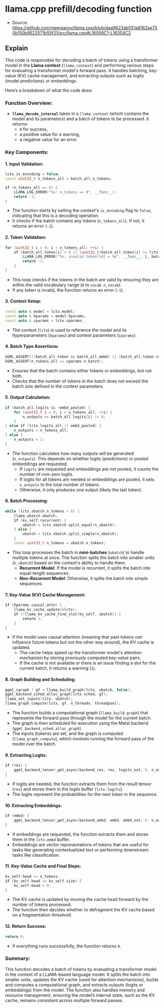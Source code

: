 # llama.cpp prefill/decoding function

- Source: https://github.com/ggerganov/llama.cpp/blob/daa9623ab051a8162ae750b150b9522571b55f21/src/llama.cpp#L16058C1-L16354C2

## Explain 

This code is responsible for decoding a batch of tokens using a transformer model in the **Llama context** (`llama_context`) and performing various steps for evaluating a transformer model's forward pass. It handles batching, key-value (KV) cache management, and extracting outputs such as logits (model predictions) or embeddings.

Here’s a breakdown of what the code does:

### Function Overview:

- **`llama_decode_internal`** takes in a `llama_context` (which contains the model and its parameters) and a batch of tokens to be processed. It returns:
  - `0` for success,
  - a positive value for a warning,
  - a negative value for an error.

### Key Components:

#### 1. **Input Validation**:
```cpp
lctx.is_encoding = false;
const uint32_t n_tokens_all = batch_all.n_tokens;

if (n_tokens_all == 0) {
    LLAMA_LOG_ERROR("%s: n_tokens == 0", __func__);
    return -1;
}
```
- The function starts by setting the context's `is_encoding` flag to `false`, indicating that this is a decoding operation.
- It checks if the batch contains any tokens (`n_tokens_all`). If not, it returns an error (`-1`).

#### 2. **Token Validation**:
```cpp
for (uint32_t i = 0; i < n_tokens_all; ++i) {
    if (batch_all.token[i] < 0 || (uint32_t)batch_all.token[i] >= lctx.model.vocab.n_vocab) {
        LLAMA_LOG_ERROR("%s: invalid token[%d] = %d", __func__, i, batch_all.token[i]);
        return -1;
    }
}
```
- This loop checks if the tokens in the batch are valid by ensuring they are within the valid vocabulary range (`0` to `vocab.n_vocab`).
- If any token is invalid, the function returns an error (`-1`).

#### 3. **Context Setup**:
```cpp
const auto & model = lctx.model;
const auto & hparams = model.hparams;
const auto & cparams = lctx.cparams;
```
- The context (`lctx`) is used to reference the model and its hyperparameters (`hparams`) and context parameters (`cparams`).

#### 4. **Batch Type Assertions**:
```cpp
GGML_ASSERT((!batch_all.token && batch_all.embd) || (batch_all.token && !batch_all.embd)); // NOLINT
GGML_ASSERT(n_tokens_all <= cparams.n_batch);
```
- Ensures that the batch contains either tokens or embeddings, but not both.
- Checks that the number of tokens in the batch does not exceed the batch size defined in the context parameters.

#### 5. **Output Calculation**:
```cpp
if (batch_all.logits && !embd_pooled) {
    for (uint32_t i = 0; i < n_tokens_all; ++i) {
        n_outputs += batch_all.logits[i] != 0;
    }
} else if (lctx.logits_all || embd_pooled) {
    n_outputs = n_tokens_all;
} else {
    n_outputs = 1;
}
```
- The function calculates how many outputs will be generated (`n_outputs`). This depends on whether logits (predictions) or pooled embeddings are requested.
  - If `logits` are requested and embeddings are not pooled, it counts the number of non-zero logits.
  - If logits for all tokens are needed or embeddings are pooled, it sets `n_outputs` to the total number of tokens.
  - Otherwise, it only produces one output (likely the last token).

#### 6. **Batch Processing**:
```cpp
while (lctx.sbatch.n_tokens > 0) {
    llama_ubatch ubatch;
    if (kv_self.recurrent) {
        ubatch = lctx.sbatch.split_equal(n_ubatch);
    } else {
        ubatch = lctx.sbatch.split_simple(n_ubatch);
    }
    const uint32_t n_tokens = ubatch.n_tokens;
```
- This loop processes the batch in **mini-batches** (`ubatch`) to handle multiple tokens at once. The function splits the batch into smaller units (`n_ubatch`) based on the context's ability to handle them.
  - **Recurrent Model**: If the model is recurrent, it splits the batch into equal-length sequences.
  - **Non-Recurrent Model**: Otherwise, it splits the batch into simple sequences.

#### 7. **Key-Value (KV) Cache Management**:
```cpp
if (hparams.causal_attn) {
    llama_kv_cache_update(&lctx);
    if (!llama_kv_cache_find_slot(kv_self, ubatch)) {
        return 1;
    }
}
```
- If the model uses causal attention (meaning that past tokens can influence future tokens but not the other way around), the KV cache is updated.
  - The cache helps speed up the transformer model's attention mechanism by storing previously computed key-value pairs.
  - If the cache is not available or there is an issue finding a slot for the current batch, it returns a warning (`1`).

#### 8. **Graph Building and Scheduling**:
```cpp
ggml_cgraph * gf = llama_build_graph(lctx, ubatch, false);
ggml_backend_sched_alloc_graph(lctx.sched, gf);
llama_set_inputs(lctx, ubatch);
llama_graph_compute(lctx, gf, n_threads, threadpool);
```
- The function builds a computational graph (`llama_build_graph`) that represents the forward pass through the model for the current batch.
- The graph is then scheduled for execution using the Metal backend (`ggml_backend_sched_alloc_graph`).
- The inputs (tokens) are set, and the graph is computed (`llama_graph_compute`), which involves running the forward pass of the model over the batch.

#### 9. **Extracting Logits**:
```cpp
if (res) {
    ggml_backend_tensor_get_async(backend_res, res, logits_out, 0, n_outputs_new*n_vocab*sizeof(float));
}
```
- If logits are needed, the function extracts them from the result tensor (`res`) and stores them in the logits buffer (`lctx.logits`).
- The logits represent the probabilities for the next token in the sequence.

#### 10. **Extracting Embeddings**:
```cpp
if (embd) {
    ggml_backend_tensor_get_async(backend_embd, embd, embd_out, 0, n_outputs_new*n_embd*sizeof(float));
}
```
- If embeddings are requested, the function extracts them and stores them in the `lctx.embd` buffer.
- Embeddings are vector representations of tokens that are useful for tasks like generating contextualized text or performing downstream tasks like classification.

#### 11. **Key-Value Cache and Final Steps**:
```cpp
kv_self.head += n_tokens;
if (kv_self.head >= kv_self.size) {
    kv_self.head = 0;
}
```
- The KV cache is updated by moving the cache head forward by the number of tokens processed.
- The function then decides whether to defragment the KV cache based on a fragmentation threshold.

#### 12. **Return Success**:
```cpp
return 0;
```
- If everything runs successfully, the function returns `0`.

### Summary:

This function decodes a batch of tokens by evaluating a transformer model in the context of a LLaMA-based language model. It splits the batch into smaller units, updates the KV cache (used for attention mechanisms), builds and computes a computational graph, and extracts outputs (logits or embeddings) from the model. The function also handles memory and resource management, ensuring the model’s internal state, such as the KV cache, remains consistent across multiple forward passes.